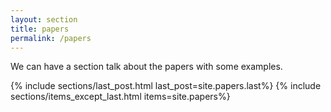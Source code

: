 ```yaml
---
layout: section
title: papers
permalink: /papers
---
```

We can have a section talk about the papers with some examples.

{% include sections/last_post.html last_post=site.papers.last%}
{% include sections/items_except_last.html items=site.papers%}
